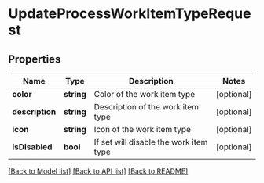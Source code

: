 # UpdateProcessWorkItemTypeRequest

## Properties
Name | Type | Description | Notes
------------ | ------------- | ------------- | -------------
**color** | **string** | Color of the work item type | [optional] 
**description** | **string** | Description of the work item type | [optional] 
**icon** | **string** | Icon of the work item type | [optional] 
**isDisabled** | **bool** | If set will disable the work item type | [optional] 

[[Back to Model list]](../README.md#documentation-for-models) [[Back to API list]](../README.md#documentation-for-api-endpoints) [[Back to README]](../README.md)


